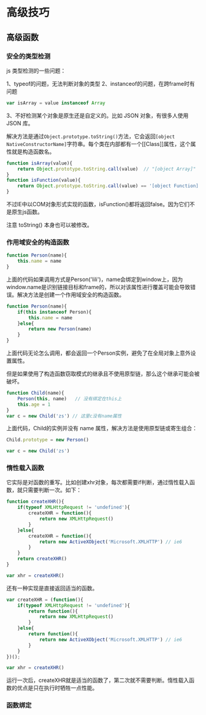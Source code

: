 # 高级技巧


## 高级函数

### 安全的类型检测

js 类型检测的一些问题：

1、typeof的问题，无法判断对象的类型
2、instanceof的问题，在跨frame时有问题

```javascript
var isArray = value instanceof Array
```

3、不好检测某个对象是原生还是自定义的。比如 JSON 对象，有很多人使用 JSON 库。

解决方法是通过`Object.prototype.toString()`方法，它会返回`[object NativeConstructorName]`字符串。每个类在内部都有一个[[Class]]属性，这个属性就是构造函数名。

```javascript
function isArray(value){
    return Object.prototype.toString.call(value)  // "[object Array]"
}
function isFunction(value){
    return Object.prototype.toString.call(value) == '[object Function]'
}
```

不过IE中以COM对象形式实现的函数，isFunction()都将返回false。因为它们不是原生js函数。

注意 toString() 本身也可以被修改。

### 作用域安全的构造函数

```javascript
function Person(name){
    this.name = name
}
```

上面的代码如果调用方式是Person('lili')，name会绑定到window上，因为window.name是识别链接目标和frame的，所以对该属性进行覆盖可能会导致错误。解决方法是创建一个作用域安全的构造函数。

```javascript
function Person(name){
    if(this instanceof Person){
        this.name = name
    }else{
        return new Person(name)
    }
}
```

上面代码无论怎么调用，都会返回一个Person实例，避免了在全局对象上意外设置属性。

但是如果使用了构造函数窃取模式的继承且不使用原型链，那么这个继承可能会被破坏。

```javascript
function Child(name){
    Person(this, name)   // 没有绑定在this上
    this.age = 1
}
var c = new Child('zs') // 这里c没有name属性
```

上面代码，Child的实例并没有 name 属性，解决方法是使用原型链或寄生组合：

```javascript
Child.prototype = new Person()

var c = new Child('zs')
```

### 惰性载入函数

它实际是对函数的重写。比如创建xhr对象，每次都需要if判断，通过惰性载入函数，就只需要判断一次。如下：

```javascript
function createXHR(){
    if(typeof XMLHttpRequest != 'undefined'){
        createXHR = function(){
            return new XMLHttpRequest()
        }
    }else{
        createXHR = function(){
            return new ActiveXObject('Microsoft.XMLHTTP') // ie6
        }
    }
    return createXHR()
}

var xhr = createXHR()
```

还有一种实现是直接返回适当的函数。

```javascript
var createXHR = (function(){
    if(typeof XMLHttpRequest != 'undefined'){
        return function(){
            return new XMLHttpRequest()
        }
    }else{
        return function(){
            return new ActiveXObject('Microsoft.XMLHTTP') // ie6
        }
    }
})();

var xhr = createXHR()
```

运行一次后，createXHR就是适当的函数了，第二次就不需要判断。惰性载入函数的优点是只在执行时牺牲一点性能。


### 函数绑定































































